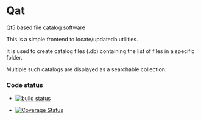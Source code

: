 Qat
===

Qt5 based file catalog software

This is a simple frontend to locate/updatedb utilities.

It is used to create catalog files (.db) containing the list of files in a specific folder.

Multiple such catalogs are displayed as a searchable collection.


### Code status

* [![build status](https://secure.travis-ci.org/kcris/qat.png)](https://travis-ci.org/kcris/qat)

* [![Coverage Status](https://coveralls.io/repos/kcris/qat/badge.png?branch=master)](https://coveralls.io/r/kcris/qat)
